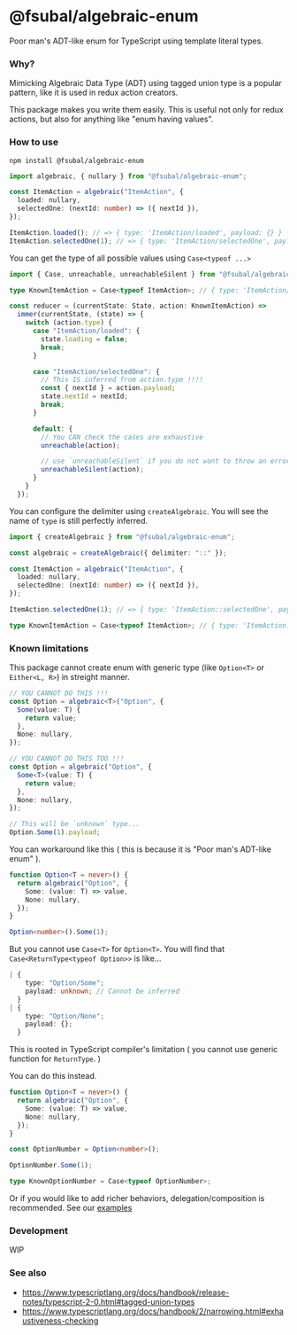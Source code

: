 # @fsubal/algebraic-enum

Poor man's ADT-like enum for TypeScript using template literal types.

### Why?

Mimicking Algebraic Data Type (ADT) using tagged union type is a popular pattern, like it is used in redux action creators.

This package makes you write them easily. This is useful not only for redux actions, but also for anything like "enum having values".

### How to use

```
npm install @fsubal/algebraic-enum
```

```ts
import algebraic, { nullary } from "@fsubal/algebraic-enum";

const ItemAction = algebraic("ItemAction", {
  loaded: nullary,
  selectedOne: (nextId: number) => ({ nextId }),
});

ItemAction.loaded(); // => { type: 'ItemAction/loaded', payload: {} }
ItemAction.selectedOne(1); // => { type: 'ItemAction/selectedOne', payload: { nextId: 1 } }
```

You can get the type of all possible values using `Case<typeof ...>`

```ts
import { Case, unreachable, unreachableSilent } from "@fsubal/algebraic-enum";

type KnownItemAction = Case<typeof ItemAction>; // { type: 'ItemAction/loaded', payload: {} } | { type: 'ItemAction/selectedOne', payload: { nextId: number } }

const reducer = (currentState: State, action: KnownItemAction) =>
  immer(currentState, (state) => {
    switch (action.type) {
      case "ItemAction/loaded": {
        state.loading = false;
        break;
      }

      case "ItemAction/selectedOne": {
        // This IS inferred from action.type !!!!
        const { nextId } = action.payload;
        state.nextId = nextId;
        break;
      }

      default: {
        // You CAN check the cases are exhaustive
        unreachable(action);

        // use `unreachableSilent` if you do not want to throw an error
        unreachableSilent(action);
      }
    }
  });
```

You can configure the delimiter using `createAlgebraic`. You will see the name of `type` is still perfectly inferred.

```ts
import { createAlgebraic } from "@fsubal/algebraic-enum";

const algebraic = createAlgebraic({ delimiter: "::" });

const ItemAction = algebraic("ItemAction", {
  loaded: nullary,
  selectedOne: (nextId: number) => ({ nextId }),
});

ItemAction.selectedOne(1); // => { type: 'ItemAction::selectedOne', payload: { nextId: 1 } }

type KnownItemAction = Case<typeof ItemAction>; // { type: 'ItemAction::loaded', payload: {} } | { type: 'ItemAction::selectedOne', payload: { nextId: number } }
```

### Known limitations

This package cannot create enum with generic type (like `Option<T>` or `Either<L, R>`) in streight manner.

```ts
// YOU CANNOT DO THIS !!!
const Option = algebraic<T>("Option", {
  Some(value: T) {
    return value;
  },
  None: nullary,
});

// YOU CANNOT DO THIS TOO !!!
const Option = algebraic("Option", {
  Some<T>(value: T) {
    return value;
  },
  None: nullary,
});

// This will be `unknown` type...
Option.Some(1).payload;
```

You can workaround like this ( this is because it is "Poor man's ADT-like enum" ).

```ts
function Option<T = never>() {
  return algebraic("Option", {
    Some: (value: T) => value,
    None: nullary,
  });
}

Option<number>().Some(1);
```

But you cannot use `Case<T>` for `Option<T>`. You will find that `Case<ReturnType<typeof Option>>` is like...

```ts
| {
    type: "Option/Some";
    payload: unknown; // Cannot be inferred
  }
| {
    type: "Option/None";
    payload: {};
  }
```

This is rooted in TypeScript compiler's limitation ( you cannot use generic function for `ReturnType`. )

You can do this instead.

```ts
function Option<T = never>() {
  return algebraic("Option", {
    Some: (value: T) => value,
    None: nullary,
  });
}

const OptionNumber = Option<number>();

OptionNumber.Some(1);

type KnownOptionNumber = Case<typeof OptionNumber>;
```

Or if you would like to add richer behaviors, delegation/composition is recommended. See our [examples](/examples)

### Development

WIP

### See also

- https://www.typescriptlang.org/docs/handbook/release-notes/typescript-2-0.html#tagged-union-types
- https://www.typescriptlang.org/docs/handbook/2/narrowing.html#exhaustiveness-checking
